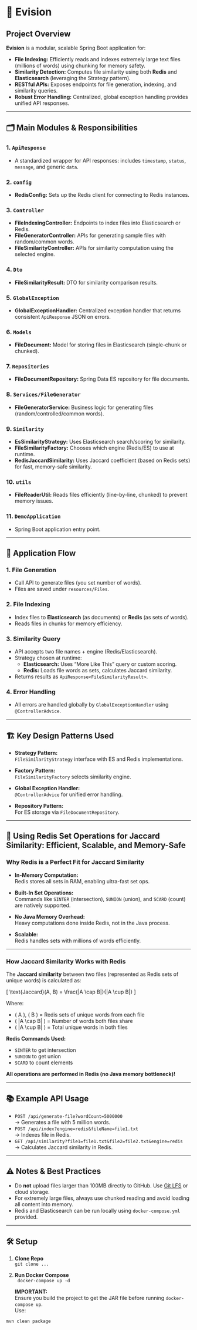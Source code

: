 # 📄 Evision

## Project Overview

**Evision** is a modular, scalable Spring Boot application for:

- **File Indexing:** Efficiently reads and indexes extremely large text files (millions of words) using chunking for memory safety.
- **Similarity Detection:** Computes file similarity using both **Redis** and **Elasticsearch** (leveraging the Strategy pattern).
- **RESTful APIs:** Exposes endpoints for file generation, indexing, and similarity queries.
- **Robust Error Handling:** Centralized, global exception handling provides unified API responses.

---

## 🗂️ Main Modules & Responsibilities

### 1. `ApiResponse`
- A standardized wrapper for API responses: includes `timestamp`, `status`, `message`, and generic `data`.

### 2. `config`
- **RedisConfig:** Sets up the Redis client for connecting to Redis instances.

### 3. `Controller`
- **FileIndexingController:** Endpoints to index files into Elasticsearch or Redis.
- **FileGeneratorController:** APIs for generating sample files with random/common words.
- **FileSimilarityController:** APIs for similarity computation using the selected engine.

### 4. `Dto`
- **FileSimilarityResult:** DTO for similarity comparison results.

### 5. `GlobalException`
- **GlobalExceptionHandler:** Centralized exception handler that returns consistent `ApiResponse` JSON on errors.

### 6. `Models`
- **FileDocument:** Model for storing files in Elasticsearch (single-chunk or chunked).

### 7. `Repositories`
- **FileDocumentRepository:** Spring Data ES repository for file documents.

### 8. `Services/FileGenerator`
- **FileGeneratorService:** Business logic for generating files (random/controlled/common words).

### 9. `Similarity`
- **EsSimilarityStrategy:** Uses Elasticsearch search/scoring for similarity.
- **FileSimilarityFactory:** Chooses which engine (Redis/ES) to use at runtime.
- **RedisJaccardSimilarity:** Uses Jaccard coefficient (based on Redis sets) for fast, memory-safe similarity.

### 10. `utils`
- **FileReaderUtil:** Reads files efficiently (line-by-line, chunked) to prevent memory issues.

### 11. `DemoApplication`
- Spring Boot application entry point.

---

## 🔄 Application Flow

### 1. **File Generation**
- Call API to generate files (you set number of words).
- Files are saved under `resources/Files`.

### 2. **File Indexing**
- Index files to **Elasticsearch** (as documents) or **Redis** (as sets of words).
- Reads files in chunks for memory efficiency.

### 3. **Similarity Query**
- API accepts two file names + engine (Redis/Elasticsearch).
- Strategy chosen at runtime:
  - **Elasticsearch:** Uses “More Like This” query or custom scoring.
  - **Redis:** Loads file words as sets, calculates Jaccard similarity.
- Returns results as `ApiResponse<FileSimilarityResult>`.

### 4. **Error Handling**
- All errors are handled globally by `GlobalExceptionHandler` using `@ControllerAdvice`.

---

## 🏗️ Key Design Patterns Used

- **Strategy Pattern:**  
  `FileSimilarityStrategy` interface with ES and Redis implementations.

- **Factory Pattern:**  
  `FileSimilarityFactory` selects similarity engine.

- **Global Exception Handler:**  
  `@ControllerAdvice` for unified error handling.

- **Repository Pattern:**  
  For ES storage via `FileDocumentRepository`.

---

## 🚀 Using Redis Set Operations for Jaccard Similarity: Efficient, Scalable, and Memory-Safe

### Why Redis is a Perfect Fit for Jaccard Similarity

- **In-Memory Computation:**  
  Redis stores all sets in RAM, enabling ultra-fast set ops.

- **Built-In Set Operations:**  
  Commands like `SINTER` (intersection), `SUNION` (union), and `SCARD` (count) are natively supported.

- **No Java Memory Overhead:**  
  Heavy computations done inside Redis, not in the Java process.

- **Scalable:**  
  Redis handles sets with millions of words efficiently.

---

### How Jaccard Similarity Works with Redis

The **Jaccard similarity** between two files (represented as Redis sets of unique words) is calculated as:

\[
\text{Jaccard}(A, B) = \frac{|A \cap B|}{|A \cup B|}
\]

Where:  
- \( A \), \( B \) = Redis sets of unique words from each file  
- \( |A \cap B| \) = Number of words both files share  
- \( |A \cup B| \) = Total unique words in both files

**Redis Commands Used:**
- `SINTER` to get intersection
- `SUNION` to get union
- `SCARD` to count elements

**All operations are performed in Redis (no Java memory bottleneck)!**

---

## 📚 Example API Usage

- `POST /api/generate-file?wordCount=5000000`  
  → Generates a file with 5 million words.
- `POST /api/index?engine=redis&fileName=file1.txt`  
  → Indexes file in Redis.
- `GET /api/similarity?file1=file1.txt&file2=file2.txt&engine=redis`  
  → Calculates Jaccard similarity in Redis.

---

## ⚠️ Notes & Best Practices

- Do **not** upload files larger than 100MB directly to GitHub. Use [Git LFS](https://git-lfs.github.com/) or cloud storage.
- For extremely large files, always use chunked reading and avoid loading all content into memory.
- Redis and Elasticsearch can be run locally using `docker-compose.yml` provided.

---

## 🛠️ Setup

1. **Clone Repo**  
   `git clone ...`

2. **Run Docker Compose**  
   `  docker-compose up -d `


   **IMPORTANT:**  
Ensure you build the project to get the JAR file before running `docker-compose up`.  
Use:
```bash
mvn clean package
